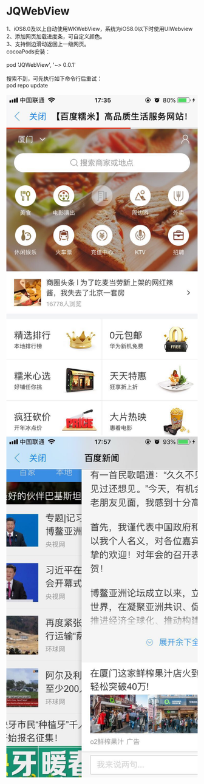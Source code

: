 # JQWebView
1、iOS8.0及以上自动使用WKWebView，系统为iOS8.0以下时使用UIWebview<br>
2、添加网页加载进度条，可自定义颜色。<br>
3、支持侧边滑动返回上一级网页。<br>
cocoaPods安装：<br><br>
pod 'JQWebView', '~> 0.0.1'
<br><br>
搜索不到，可先执行如下命令行后重试：<br>
pod repo update<br>
<br>
![](https://raw.githubusercontent.com/Metoos/JQWebView/master/screenshots/screenshots.jpg)<br>
![](https://raw.githubusercontent.com/Metoos/JQWebView/master/screenshots/screenshots1.jpg)<br>
